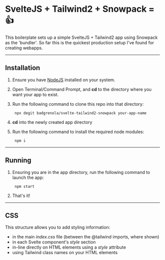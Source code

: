 # SvelteJS + Tailwind2 + Snowpack = 👍 

This boilerplate sets up a simple SvelteJS + Tailwind2 app using Snowpack as the 'bundler'. So far this is the quickest production setup I've found for creating webapps.

---

## Installation

1. Ensure you have [NodeJS](https://nodejs.org/en/download/) installed on your system.
2. Open Terminal/Command Prompt, and __cd__ to the directory where you want your app to exist.
3. Run the following command to clone this repo into that directory:

        npx degit badgrenola/svelte-tailwind2-snowpack your-app-name
4. __cd__ into the newly created app directory
5. Run the following command to install the required node modules:

        npm i

----
## Running

1. Ensuring you are in the app directory, run the following command to launch the app:

        npm start
2. That's it!

----
## CSS
This structure allows you to add styling information:
* in the main _index.css_ file (between the @tailwind imports, where shown)
* in each Svelte component's _style_ section
* in-line directly on HTML elements using a _style_ attribute
* using Tailwind class names on your HTML elements